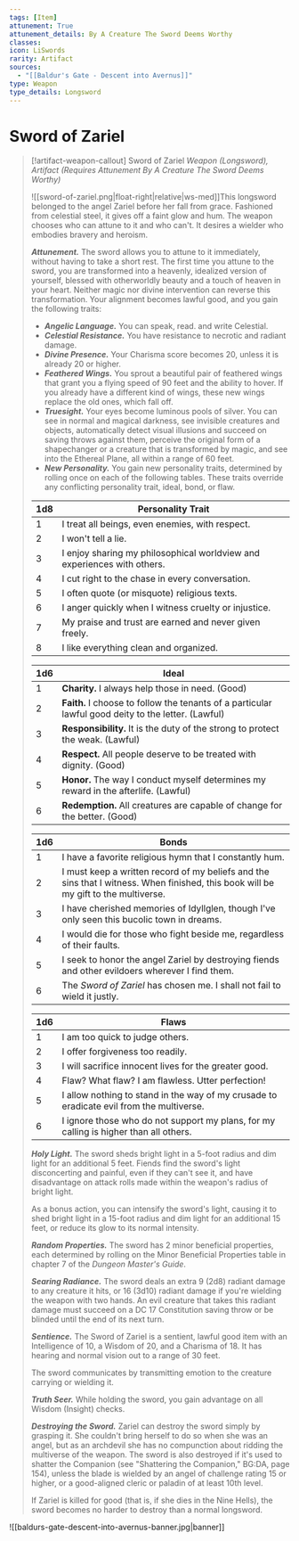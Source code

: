 ```yaml
---
tags: [Item]
attunement: True
attunement_details: By A Creature The Sword Deems Worthy
classes: 
icon: LiSwords
rarity: Artifact
sources:
  - "[[Baldur's Gate - Descent into Avernus]]"
type: Weapon
type_details: Longsword
---
```

# Sword of Zariel
>[!artifact-weapon-callout] Sword of Zariel
>*Weapon (Longsword), Artifact (Requires Attunement By A Creature The Sword Deems Worthy)*
>
>![[sword-of-zariel.png|float-right|relative|ws-med]]This longsword belonged to the angel Zariel before her fall from grace. Fashioned from celestial steel, it gives off a faint glow and hum. The weapon chooses who can attune to it and who can't. It desires a wielder who embodies bravery and heroism.
>
>***Attunement.*** The sword allows you to attune to it immediately, without having to take a short rest. The first time you attune to the sword, you are transformed into a heavenly, idealized version of yourself, blessed with otherworldly beauty and a touch of heaven in your heart. Neither magic nor divine intervention can reverse this transformation. Your alignment becomes lawful good, and you gain the following traits:
>
>* ***Angelic Language.*** You can speak, read. and write Celestial.
>* ***Celestial Resistance.*** You have resistance to necrotic and radiant damage.
>* ***Divine Presence.*** Your Charisma score becomes 20, unless it is already 20 or higher.
>* ***Feathered Wings.*** You sprout a beautiful pair of feathered wings that grant you a flying speed of 90 feet and the ability to hover. If you already have a different kind of wings, these new wings replace the old ones, which fall off.
>* ***Truesight.*** Your eyes become luminous pools of silver. You can see in normal and magical darkness, see invisible creatures and objects, automatically detect visual illusions and succeed on saving throws against them, perceive the original form of a shapechanger or a creature that is transformed by magic, and see into the Ethereal Plane, all within a range of 60 feet.
>* ***New Personality.*** You gain new personality traits, determined by rolling once on each of the following tables. These traits override any conflicting personality trait, ideal, bond, or flaw.
>
>
>
>| 1d8 | Personality Trait |
>| --- | --- |
>| 1 | I treat all beings, even enemies, with respect. |
>| 2 | I won't tell a lie. |
>| 3 | I enjoy sharing my philosophical worldview and experiences with others. |
>| 4 | I cut right to the chase in every conversation. |
>| 5 | I often quote (or misquote) religious texts. |
>| 6 | I anger quickly when I witness cruelty or injustice. |
>| 7 | My praise and trust are earned and never given freely. |
>| 8 | I like everything clean and organized. |
>
>
>
>| 1d6 | Ideal |
>| --- | --- |
>| 1 | **Charity.** I always help those in need. (Good) |
>| 2 | **Faith.** I choose to follow the tenants of a particular lawful good deity to the letter. (Lawful) |
>| 3 | **Responsibility.** It is the duty of the strong to protect the weak. (Lawful) |
>| 4 | **Respect.** All people deserve to be treated with dignity. (Good) |
>| 5 | **Honor.** The way I conduct myself determines my reward in the afterlife. (Lawful) |
>| 6 | **Redemption.** All creatures are capable of change for the better. (Good) |
>
>
>
>| 1d6 | Bonds |
>| --- | --- |
>| 1 | I have a favorite religious hymn that I constantly hum. |
>| 2 | I must keep a written record of my beliefs and the sins that I witness. When finished, this book will be my gift to the multiverse. |
>| 3 | I have cherished memories of Idyllglen, though I've only seen this bucolic town in dreams. |
>| 4 | I would die for those who fight beside me, regardless of their faults. |
>| 5 | I seek to honor the angel Zariel by destroying fiends and other evildoers wherever I find them. |
>| 6 | The *Sword of Zariel* has chosen me. I shall not fail to wield it justly. |
>
>
>
>| 1d6 | Flaws |
>| --- | --- |
>| 1 | I am too quick to judge others. |
>| 2 | I offer forgiveness too readily. |
>| 3 | I will sacrifice innocent lives for the greater good. |
>| 4 | Flaw? What flaw? I am flawless. Utter perfection! |
>| 5 | I allow nothing to stand in the way of my crusade to eradicate evil from the multiverse. |
>| 6 | I ignore those who do not support my plans, for my calling is higher than all others. |
>
>***Holy Light.*** The sword sheds bright light in a 5-foot radius and dim light for an additional 5 feet. Fiends find the sword's light disconcerting and painful, even if they can't see it, and have disadvantage on attack rolls made within the weapon's radius of bright light.
>
>As a bonus action, you can intensify the sword's light, causing it to shed bright light in a 15-foot radius and dim light for an additional 15 feet, or reduce its glow to its normal intensity.
>
>***Random Properties.*** The sword has 2 minor beneficial properties, each determined by rolling on the Minor Beneficial Properties table in chapter 7 of the *Dungeon Master's Guide*.
>
>***Searing Radiance.*** The sword deals an extra 9 (2d8) radiant damage to any creature it hits, or 16 (3d10) radiant damage if you're wielding the weapon with two hands. An evil creature that takes this radiant damage must succeed on a DC 17 Constitution saving throw or be blinded until the end of its next turn.
>
>***Sentience.*** The Sword of Zariel is a sentient, lawful good item with an Intelligence of 10, a Wisdom of 20, and a Charisma of 18. It has hearing and normal vision out to a range of 30 feet.
>
>The sword communicates by transmitting emotion to the creature carrying or wielding it.
>
>***Truth Seer.*** While holding the sword, you gain advantage on all Wisdom (Insight) checks.
>
>***Destroying the Sword.*** Zariel can destroy the sword simply by grasping it. She couldn't bring herself to do so when she was an angel, but as an archdevil she has no compunction about ridding the multiverse of the weapon. The sword is also destroyed if it's used to shatter the Companion (see "Shattering the Companion," BG:DA, page 154), unless the blade is wielded by an angel of challenge rating 15 or higher, or a good-aligned cleric or paladin of at least 10th level.
>
>If Zariel is killed for good (that is, if she dies in the Nine Hells), the sword becomes no harder to destroy than a normal longsword.

![[baldurs-gate-descent-into-avernus-banner.jpg|banner]]